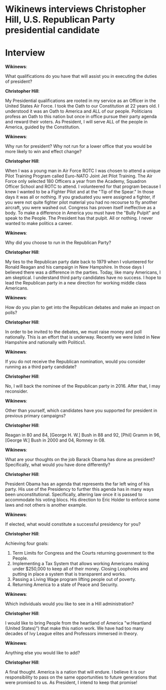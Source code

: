 <h1>Wikinews interviews Christopher Hill, U.S. Republican Party presidential candidate </h1>

<h1>Interview </h1>

**Wikinews**:

What qualifications do you have that will assist you in executing the duties of president? 

**Christopher Hill**: 

My Presidential qualifications are rooted in my service as an Officer in the United States Air Force. I took the Oath to our Constitution at 22 years old. I understood it was an Oath to America and ALL of our people. Politicians profess an Oath to this nation but once in office pursue their party agenda and reward their voters. As President, I will serve ALL of the people in America, guided by the Constitution.

**Wikinews**:

Why run for president? Why not run for a lower office that you would be more likely to win and effect change?

**Christopher Hill**: 

When I was a young man in Air Force ROTC I was chosen to attend a unique Pilot Training Program called Euro-NATO Joint Jet Pilot Training. The Air Force only selected 180 Officers a year from the Academy, Squadron Officer School and ROTC to attend. I volunteered for that program because I knew I wanted to be a Fighter Pilot and at the "Tip of the Spear." In those days it was all or nothing. If you graduated you were assigned a fighter, if you were not quite fighter pilot material you had no recourse to fly another aircraft, you were washed out. Congress has proven itself ineffective as a body. To make a difference in America you must have the "Bully Pulpit" and speak to the People. The President has that pulpit. All or nothing. I never wanted to make politics a career.

**Wikinews**:

Why did you choose to run in the Republican Party?

**Christopher Hill**: 

My ties to the Republican party date back to 1979 when I volunteered for Ronald Reagan and his campaign in New Hampshire. In those days I believed there was a difference in the parties. Today, like many Americans, I am skeptical. I understand third party candidates have no success. I hope to lead the Republican party in a new direction for working middle class Americans.

**Wikinews**:

How do you plan to get into the Republican debates and make an impact on polls?

**Christopher Hill**: 

In order to be invited to the debates, we must raise money and poll nationally. This is an effort that is underway. Recently we were listed in New Hampshire and nationally with Politics1.

**Wikinews**:

If you do not receive the Republican nomination, would you consider running as a third party candidate?

**Christopher Hill**: 

No, I will back the nominee of the Republican party in 2016. After that, I may reconsider.

**Wikinews**:

Other than yourself, which candidates have you supported for president in previous primary campaigns?

**Christopher Hill**: 

Reagan in 80 and 84, [George H. W.] Bush in 88 and 92, [Phil] Gramm in 96, [George W.] Bush in 2000 and 04, Romney in 08.

**Wikinews**:

What are your thoughts on the job Barack Obama has done as president? Specifically, what would you have done differently?

**Christopher Hill**: 

President Obama has an agenda that represents the far left wing of his party. His use of the Presidency to further this agenda has in many ways been unconstitutional. Specifically, altering law once it is passed to accommodate his voting blocs. His direction to Eric Holder to enforce some laws and not others is another example.

**Wikinews**:

If elected, what would constitute a successful presidency for you?

**Christopher Hill**: 

Achieving four goals:

1.  Term Limits for Congress and the Courts returning government to the People.
2.  Implementing a Tax System that allows working Americans making under $250,000 to keep all of their money. Closing Loopholes and putting in place a system that is transparent and works.
3.  Passing a Living Wage program lifting people out of poverty.
4.  Returning America to a state of Peace and Security.

**Wikinews**:

Which individuals would you like to see in a Hill administration?

**Christopher Hill**: 

I would like to bring People from the heartland of America "w:Heartland (United States)") that make this nation work. We have had too many decades of Ivy League elites and Professors immersed in theory.

**Wikinews**:

Anything else you would like to add?

**Christopher Hill**: 

A final thought. America is a nation that will endure. I believe it is our responsibility to pass on the same opportunities to future generations that were promised to us. As President, I intend to keep that promise!

